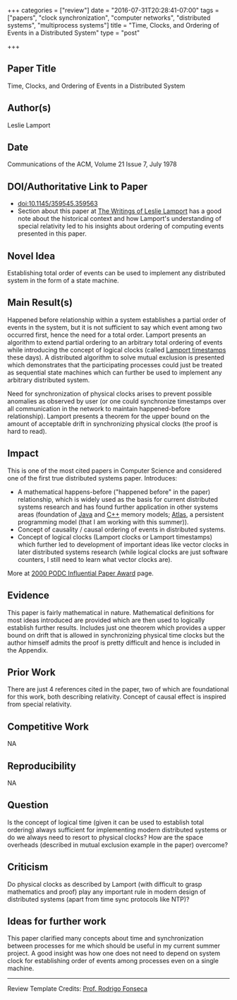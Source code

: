 +++
categories = ["review"]
date = "2016-07-31T20:28:41-07:00"
tags = ["papers", "clock synchronization", "computer networks", "distributed systems", "multiprocess systems"]
title = "Time, Clocks, and Ordering of Events in a Distributed System"
type = "post"

+++

## Paper Title
Time, Clocks, and Ordering of Events in a Distributed System

## Author(s)
Leslie Lamport

## Date
Communications of the ACM, Volume 21 Issue 7, July 1978

<!--more-->

## DOI/Authoritative Link to Paper
- [doi:10.1145/359545.359563](http://dx.doi.org/10.1145/359545.359563)
- Section about this paper at [The Writings of Leslie Lamport](http://research.microsoft.com/en-us/um/people/lamport/pubs/pubs.html#time-clocks) has a good note about the historical context and how Lamport's understanding of special relativity led to his insights about ordering of computing events presented in this paper.

## Novel Idea
Establishing total order of events can be used to implement any distributed system in the form of a state machine.

## Main Result(s)
Happened before relationship within a system establishes a partial order of events in the system, but it is not sufficient to say which event among two occurred first, hence the need for a total order. Lamport presents an algorithm to extend partial ordering to an arbitrary total ordering of events while introducing the concept of logical clocks (called [Lamport timestamps](https://en.wikipedia.org/wiki/Lamport_timestamps) these days). A distributed algorithm to solve mutual exclusion is presented which demonstrates that the participating processes could just be treated as sequential state machines which can further be used to implement any arbitrary distributed system.

Need for synchronization of physical clocks arises to prevent possible anomalies as observed by user (or one could synchronize timestamps over all communication in the network to maintain happened-before relationship). Lamport presents a theorem for the upper bound on the amount of acceptable drift in synchronizing physical clocks (the proof is hard to read).

## Impact
This is one of the most cited papers in Computer Science and considered one of the first true distributed systems paper. Introduces:

- A mathematical happens-before ("happened before" in the paper) relationship, which is widely used as the basis for current distributed systems research and has found further application in other systems areas (foundation of [Java](https://en.wikipedia.org/wiki/Java_memory_model) and [C++](http://en.cppreference.com/w/cpp/language/memory_model) memory models; [Atlas](http://dx.doi.org/10.1145/2660193.2660224), a persistent programming model (that I am working with this summer)).
- Concept of causality / causal ordering of events in distributed systems.
- Concept of logical clocks (Lamport clocks or Lamport timestamps) which further led to development of important ideas like vector clocks in later distributed systems research (while logical clocks are just software counters, I still need to learn what vector clocks are).

More at [2000 PODC Influential Paper Award](http://www.podc.org/influential/2000-influential-paper/) page.

## Evidence
This paper is fairly mathematical in nature. Mathematical definitions for most ideas introduced are provided which are then used to logically establish further results. Includes just one theorem which provides a upper bound on drift that is allowed in synchronizing physical time clocks but the author himself admits the proof is pretty difficult and hence is included in the Appendix.

## Prior Work
There are just 4 references cited in the paper, two of which are foundational for this work, both describing relativity. Concept of causal effect is inspired from special relativity.

## Competitive Work
NA

## Reproducibility
NA

## Question
Is the concept of logical time (given it can be used to establish total ordering) always sufficient for implementing modern distributed systems or do we always need to resort to physical clocks? How are the space overheads (described in mutual exclusion example in the paper) overcome?

## Criticism
Do physical clocks as described by Lamport (with difficult to grasp mathematics and proof) play any important rule in modern design of distributed systems (apart from time sync protocols like NTP)?

## Ideas for further work
This paper clarified many concepts about time and synchronization between processes for me which should be useful in my current summer project. A good insight was how one does not need to depend on system clock for establishing order of events among processes even on a single machine.

<hr />

Review Template Credits:
[Prof. Rodrigo Fonseca](http://cs.brown.edu/courses/csci2950-u/s14/review.html)


